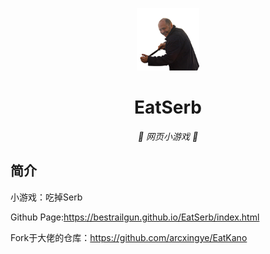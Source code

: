 <p align="center">
  <a href="https://bestrailgun.github.io/EatSerb/index.html"><img src="https://github.com/BestRailgun/EatSerb/blob/main/static/image/ClickBefore.png?raw=true" width="100" height="100" alt="EatKano"></a>
</p>
<div align="center">

# EatSerb

_🦌 网页小游戏 🥛_

</div>


## 简介
小游戏：吃掉Serb

Github Page:https://bestrailgun.github.io/EatSerb/index.html

Fork于大佬的仓库：https://github.com/arcxingye/EatKano
